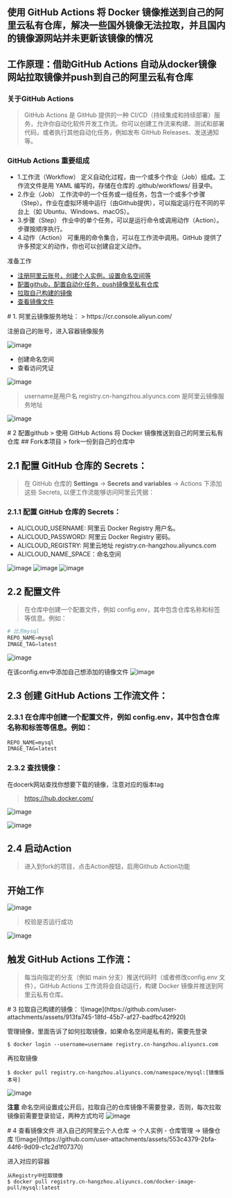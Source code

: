 ## 使用 GitHub Actions 将 Docker 镜像推送到自己的阿里云私有仓库，解决一些国外镜像无法拉取，并且国内的镜像源网站并未更新该镜像的情况 
## 工作原理：借助GitHub Actions 自动从docker镜像网站拉取镜像并push到自己的阿里云私有仓库
### 关于GitHub Actions
>GitHub Actions 是 GitHub 提供的一种 CI/CD（持续集成和持续部署）服务，允许你自动化软件开发工作流。你可以创建工作流来构建、测试和部署代码，或者执行其他自动化任务，例如发布 GitHub Releases、发送通知等。
### GitHub Actions 重要组成
- 1.工作流（Workflow）
定义自动化过程，由一个或多个作业（Job）组成。工作流文件是用 YAML 编写的，存储在仓库的 .github/workflows/ 目录中。
- 2.作业（Job）
工作流中的一个任务或一组任务，包含一个或多个步骤（Step）。作业在虚拟环境中运行（由Github提供），可以指定运行在不同的平台上（如 Ubuntu、Windows、macOS）。
- 3.步骤（Step）
作业中的单个任务，可以是运行命令或调用动作（Action）。步骤按顺序执行。
- 4.动作（Action）
可重用的命令集合，可以在工作流中调用。GitHub 提供了许多预定义的动作，你也可以创建自定义动作。

准备工作
- [注册阿里云账号，创建个人实例，设置命名空间等](#chapter1)
- [ 配置github，配置自动化任务，push镜像至私有仓库](#chapter2)
- [拉取自己构建的镜像](#chapter3)
- [查看镜像文件](#chapter4) 



<a id = "chapter1"/>
# 1. 阿里云镜像服务地址：
> https://cr.console.aliyun.com/

注册自己的账号，进入容器镜像服务

![image](https://github.com/user-attachments/assets/571c1b9f-b5c3-4538-912a-491ad5558626)

- 创建命名空间
- 查看访问凭证

![image](https://github.com/user-attachments/assets/06b410df-2f8e-4d9b-855f-9946f4c26cb7)


> username是用户名
> registry.cn-hangzhou.aliyuncs.com 是阿里云镜像服务地址


![image](https://github.com/user-attachments/assets/2ad50f6a-65ff-4448-8674-2f116569e864)


<a id = "chapter2"/>
# 2 配置github 
> 使用 GitHub Actions 将 Docker 镜像推送到自己的阿里云私有仓库
## Fork本项目
> fork一份到自己的仓库中


## 2.1  配置 GitHub 仓库的 Secrets：
> 在 GitHub 仓库的 **Settings** -> **Secrets and variables** -> Actions 下添加这些 Secrets, 以便工作流能够访问阿里云凭据：

### 2.1.1 配置 GitHub 仓库的 Secrets：
- ALICLOUD_USERNAME: 阿里云 Docker Registry 用户名。
- ALICLOUD_PASSWORD: 阿里云 Docker Registry 密码。
- ALICLOUD_REGISTRY: 阿里云地址 registry.cn-hangzhou.aliyuncs.com
- ALICLOUD_NAME_SPACE：命名空间
  
![image](https://github.com/user-attachments/assets/e107b0c5-565a-4d9d-b2d1-fb645978efef)
![image](https://github.com/user-attachments/assets/4d463aee-16d9-49e4-ab42-b71a3a392be3)
![image](https://github.com/user-attachments/assets/7f63bc06-3d5d-47ed-ac48-e3dca4368607)



## 2.2  配置文件
> 在仓库中创建一个配置文件，例如 config.env，其中包含仓库名称和标签等信息。例如：

```powershell
# 比方mysql
REPO_NAME=mysql
IMAGE_TAG=latest
```
![image](https://github.com/user-attachments/assets/78277fef-f53d-429a-8fda-12b42e5f0aa9)

在该config.env中添加自己想添加的镜像文件
![image](https://github.com/user-attachments/assets/31b0b9a1-28db-445c-b680-49f609480375)


## 2.3 创建 GitHub Actions 工作流文件：
### 2.3.1 在仓库中创建一个配置文件，例如 config.env，其中包含仓库名称和标签等信息。例如：
```xml # 比方mysql
REPO_NAME=mysql
IMAGE_TAG=latest
```
### 2.3.2 查找镜像：
在docerk网站查找你想要下载的镜像，注意对应的版本tag
> https://hub.docker.com/

![image](https://github.com/user-attachments/assets/ea2e610e-10f1-4f9d-a379-567992004ba9)

![image](https://github.com/user-attachments/assets/8fb15b95-5716-4ed3-b07d-d53162bd3bb2)


## 2.4 启动Action
> 进入到fork的项目，点击Action按钮，启用Github Action功能

## 开始工作

![image](https://github.com/user-attachments/assets/20a660af-1572-4066-b3d2-37b58fe880bc)


> 校验是否运行成功


![image](https://github.com/user-attachments/assets/d491da29-4082-450a-93e3-a6e74accee49)


## 触发 GitHub Actions 工作流：
> 每当向指定的分支（例如 main 分支）推送代码时（或者修改config.env 文件），GitHub Actions 工作流将会自动运行，构建 Docker 镜像并推送到阿里云私有仓库。



<a id = "chapter3"/>
# 3 拉取自己构建的镜像：
![image](https://github.com/user-attachments/assets/913fa745-18fd-45b7-af27-badfbc42f920)

管理镜像，里面告诉了如何拉取镜像，如果命名空间是私有的，需要先登录
```
$ docker login --username=username registry.cn-hangzhou.aliyuncs.com
```
再拉取镜像
```
$ docker pull registry.cn-hangzhou.aliyuncs.com/namespace/mysql:[镜像版本号]
```

![image](https://github.com/user-attachments/assets/ec4745df-b48f-43e5-91c6-8b1d7970a39a)



**注意** 
命名空间设置成公开后，拉取自己的仓库镜像不需要登录，否则，每次拉取镜像前需要登录验证，两种方式均可
![image](https://github.com/user-attachments/assets/f4f6f206-be32-4d36-875c-7f20e051380b)


<a id = "chapter4"/>
# 4 查看镜像文件
进入自己的阿里云个人仓库 -> 个人实例 - 仓库管理 -> 镜像仓库
![image](https://github.com/user-attachments/assets/553c4379-2bfa-44f6-9d09-c1c2d1f07370)

进入对应的容器
````
从Registry中拉取镜像
$ docker pull registry.cn-hangzhou.aliyuncs.com/docker-image-pull/mysql:latest
````




